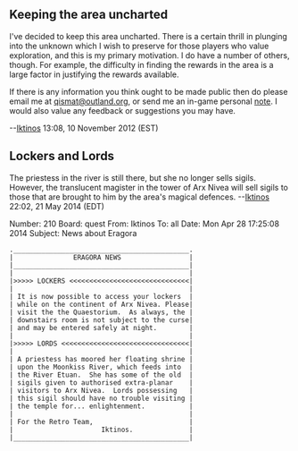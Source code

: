 ## Keeping the area uncharted

I've decided to keep this area uncharted. There is a certain thrill in
plunging into the unknown which I wish to preserve for those players who
value exploration, and this is my primary motivation. I do have a number
of others, though. For example, the difficulty in finding the rewards in
the area is a large factor in justifying the rewards available.

If there is any information you think ought to be made public then do
please email me at <qismat@outland.org>, or send me an in-game personal
[note](note "wikilink"). I would also value any feedback or suggestions
you may have.

--[Iktinos](User:Iktinos "wikilink") 13:08, 10 November 2012 (EST)

## Lockers and Lords

The priestess in the river is still there, but she no longer sells
sigils. However, the translucent magister in the tower of Arx Nivea will
sell sigils to those that are brought to him by the area's magical
defences. --[Iktinos](User:Iktinos "wikilink") 22:02, 21 May 2014 (EDT)

Number: 210 Board: quest From: Iktinos To: all Date: Mon Apr 28 17:25:08
2014 Subject: News about Eragora

    .____________________________________________.
    |               ERAGORA NEWS                 |
    |____________________________________________|
    |                                            |
    |>>>>> LOCKERS <<<<<<<<<<<<<<<<<<<<<<<<<<<<<<|
    |                                            |
    | It is now possible to access your lockers  |
    | while on the continent of Arx Nivea. Please|
    | visit the the Quaestorium.  As always, the |
    | downstairs room is not subject to the curse|
    | and may be entered safely at night.        |
    |                                            |
    |>>>>> LORDS <<<<<<<<<<<<<<<<<<<<<<<<<<<<<<<<|
    |                                            |
    | A priestess has moored her floating shrine |
    | upon the Moonkiss River, which feeds into  |
    | the River Etuan.  She has some of the old  |
    | sigils given to authorised extra-planar    |
    | visitors to Arx Nivea.  Lords possessing   |
    | this sigil should have no trouble visiting |
    | the temple for... enlightenment.           |
    |                                            |
    | For the Retro Team,                        |
    |                      Iktinos.              |
    |____________________________________________|
